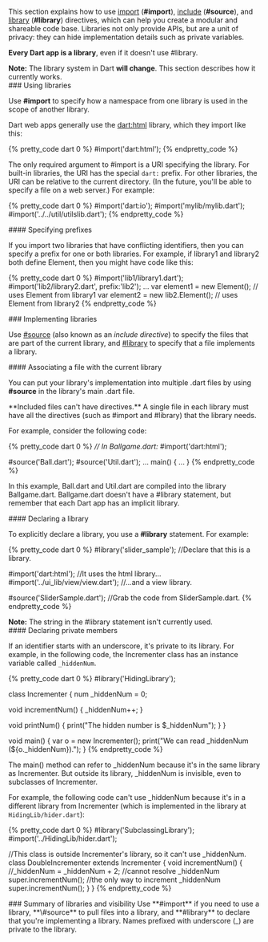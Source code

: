This section explains how to use
<a href="#libraries-import">import</a> (**#import**),
<a href="#libraries-source">include</a> (**#source**),
and <a href="#libraries-library">library</a> (**#library**)
directives,
which can help you
create a modular and shareable code base.
Libraries not only provide APIs,
but are a unit of privacy:
they can hide implementation details such as private variables.

<b>Every Dart app is a library</b>,
even if it doesn't use #library.

<aside class="note">
<b>Note:</b>
The library system in Dart <b>will change</b>.
This section describes how it currently works.
</aside>


<section id="libraries-import">
### Using libraries

Use **#import** to
specify how a namespace from one library
is used in the scope of another library.

Dart web apps generally use the
[dart:html](http://api.dartlang.org/html.html)
library, which they import like this:

{% pretty_code dart 0 %}
#import('dart:html');
{% endpretty_code %}

The only required argument to #import
is a URI specifying the library.
For built-in libraries,
the URI has the special `dart:` prefix.
For other libraries,
the URI can be relative to the current directory.
(In the future,
you'll be able to specify a file on a web server.)
For example:

{% pretty_code dart 0 %}
#import('dart:io');
#import('mylib/mylib.dart');
#import('../../util/utilslib.dart');
{% endpretty_code %}


<section id="libraries-prefix">
#### Specifying prefixes

If you import two libraries that have conflicting identifiers,
then you can specify a prefix for one or both libraries.
For example, if library1 and library2 both define Element,
then you might have code like this:

{% pretty_code dart 0 %}
#import('lib1/library1.dart');
#import('lib2/library2.dart', prefix:'lib2');
...
var element1 = new Element();      // uses Element from library1
var element2 = new lib2.Element(); // uses Element from library2
{% endpretty_code %}

</section>
</section>


<section id="libraries-library">
### Implementing libraries

Use [#source](#libraries-source)
(also known as an _include directive_)
to specify the files that
are part of the current library, 
and [#library](#libraries-library)
to specify that a file
implements a library.


<section id="libraries-source">
#### Associating a file with the current library

You can put your library's implementation into multiple .dart files
by using **#source** in the library's main .dart file.

<aside class="note">
**Included files can't have directives.**
A single file in each library
must have all the directives (such as #import and #library)
that the library needs.
</aside>

For example, consider the following code:

{% pretty_code dart 0 %}
<em>// In Ballgame.dart:</em>
#import('dart:html');

#source('Ball.dart');
#source('Util.dart');
...
main() {
  ...
}
{% endpretty_code %}

In this example, Ball.dart and Util.dart are compiled into
the library Ballgame.dart.
Ballgame.dart doesn't have a #library statement,
but remember that each Dart app has an implicit library.


<section id="libraries-library">
#### Declaring a library

To explicitly declare a library, you use a **#library** statement.
For example:

{% pretty_code dart 0 %}
#library('slider_sample');           //Declare that this is a library.

#import('dart:html');                //It uses the html library...
#import('../ui_lib/view/view.dart'); //...and a view library.

#source('SliderSample.dart');        //Grab the code from SliderSample.dart.
{% endpretty_code %}

<aside class="note">
  <b>Note:</b>
  The string in the #library statement isn't currently used.
</aside>
</section>

<section id="libraries-private-members">
#### Declaring private members

If an identifier starts with an underscore,
it's private to its library.
For example,
in the following code, the Incrementer class
has an instance variable
called `_hiddenNum`.

{% pretty_code dart 0 %}
#library('HidingLibrary');

class Incrementer {
  num _hiddenNum = 0;
  
  void incrementNum() {
    _hiddenNum++;
  }
  
  void printNum() {
    print("The hidden number is $_hiddenNum");
  }
}

void main() {
  var o = new Incrementer();
  print("We can read _hiddenNum (${o._hiddenNum}).");
}
{% endpretty_code %}

The main() method can refer to \_hiddenNum
because it's in the same library as Incrementer.
But outside its library, \_hiddenNum is invisible,
even to subclasses of Incrementer.

For example, the following code can't use \_hiddenNum
because it's in a different library from Incrementer
(which is implemented in the library at `HidingLib/hider.dart`):

{% pretty_code dart 0 %}
#library('SubclassingLibrary');
#import('../HidingLib/hider.dart');

//This class is outside Incrementer's library, so it can't use _hiddenNum.
class DoubleIncrementer extends Incrementer {
  void incrementNum() {
    //_hiddenNum = _hiddenNum + 2; //cannot resolve _hiddenNum
    super.incrementNum();          //the only way to increment _hiddenNum
    super.incrementNum();
  }
}
{% endpretty_code %}

</section>

<section id="libraries-summary">
### Summary of libraries and visibility
Use **#import** if you need to use a library,
**\#source** to pull files into a library,
and **#library** to declare that you're implementing a library.
Names prefixed with underscore (_) are private to the library.
</section>

</section>
